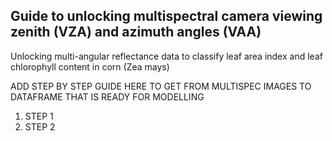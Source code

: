 ## Guide to unlocking multispectral camera viewing zenith (VZA) and azimuth angles (VAA)

Unlocking multi-angular reflectance data to classify leaf area index and leaf chlorophyll content in corn (Zea mays)

ADD STEP BY STEP GUIDE HERE TO GET FROM MULTISPEC IMAGES TO DATAFRAME THAT IS READY FOR MODELLING

1. STEP 1
2. STEP 2
